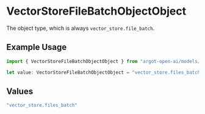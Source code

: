 # VectorStoreFileBatchObjectObject

The object type, which is always `vector_store.file_batch`.

## Example Usage

```typescript
import { VectorStoreFileBatchObjectObject } from "argot-open-ai/models/components";

let value: VectorStoreFileBatchObjectObject = "vector_store.files_batch";
```

## Values

```typescript
"vector_store.files_batch"
```